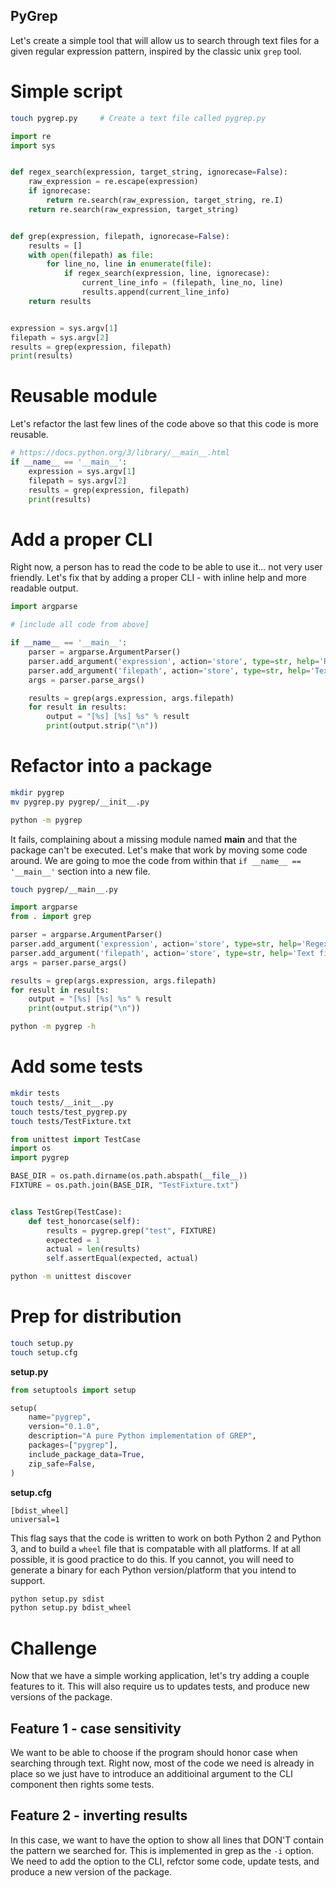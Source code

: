 PyGrep
--------

Let's create a simple tool that will allow us to search through text files for a given regular expression pattern, inspired by the classic unix `grep` tool.

# Simple script

```bash
touch pygrep.py     # Create a text file called pygrep.py
```

```python
import re
import sys


def regex_search(expression, target_string, ignorecase=False):
    raw_expression = re.escape(expression)
    if ignorecase:
        return re.search(raw_expression, target_string, re.I)
    return re.search(raw_expression, target_string)


def grep(expression, filepath, ignorecase=False):
    results = []
    with open(filepath) as file:
        for line_no, line in enumerate(file):
            if regex_search(expression, line, ignorecase):
                current_line_info = (filepath, line_no, line)
                results.append(current_line_info)
    return results


expression = sys.argv[1]
filepath = sys.argv[2]
results = grep(expression, filepath)
print(results)
```

# Reusable module

Let's refactor the last few lines of the code above so that this code is more reusable.

```python
# https://docs.python.org/3/library/__main__.html
if __name__ == '__main__':
    expression = sys.argv[1]
    filepath = sys.argv[2]
    results = grep(expression, filepath)
    print(results)
```

# Add a proper CLI

Right now, a person has to read the code to be able to use it... not very user friendly. Let's fix that by adding a proper CLI - with inline help and more readable output.

```python
import argparse

# [include all code from above]

if __name__ == '__main__':
    parser = argparse.ArgumentParser()
    parser.add_argument('expression', action='store', type=str, help='Regex to search for')
    parser.add_argument('filepath', action='store', type=str, help='Text file to search through')
    args = parser.parse_args()

    results = grep(args.expression, args.filepath)
    for result in results:
        output = "[%s] [%s] %s" % result
        print(output.strip("\n"))
```

# Refactor into a package

```bash
mkdir pygrep
mv pygrep.py pygrep/__init__.py

python -m pygrep
```
It fails, complaining about a missing module named __main__ and that the package can't be executed. Let's make that work by moving some code around. We are going to moe the code from within that `if __name__ == '__main__'` section into a new file.

```bash
touch pygrep/__main__.py
```

```python
import argparse
from . import grep

parser = argparse.ArgumentParser()
parser.add_argument('expression', action='store', type=str, help='Regex to search for')
parser.add_argument('filepath', action='store', type=str, help='Text file to search through')
args = parser.parse_args()

results = grep(args.expression, args.filepath)
for result in results:
    output = "[%s] [%s] %s" % result
    print(output.strip("\n"))
```

```bash
python -m pygrep -h
```

# Add some tests

```bash
mkdir tests
touch tests/__init__.py
touch tests/test_pygrep.py
touch tests/TestFixture.txt
```

```python
from unittest import TestCase
import os
import pygrep

BASE_DIR = os.path.dirname(os.path.abspath(__file__))
FIXTURE = os.path.join(BASE_DIR, "TestFixture.txt")


class TestGrep(TestCase):
    def test_honorcase(self):
        results = pygrep.grep("test", FIXTURE)
        expected = 1
        actual = len(results)
        self.assertEqual(expected, actual)
```

```bash
python -m unittest discover
```

# Prep for distribution

```bash
touch setup.py
touch setup.cfg
```

**setup.py**
```python
from setuptools import setup

setup(
    name="pygrep",
    version="0.1.0",
    description="A pure Python implementation of GREP",
    packages=["pygrep"],
    include_package_data=True,
    zip_safe=False,
)
```

**setup.cfg**
```
[bdist_wheel]
universal=1
```

This flag says that the code is written to work on both Python 2 and Python 3, and to build a `wheel` file that is compatable with all platforms. If at all possible, it is good practice to do this. If you cannot, you will need to generate a binary for each Python version/platform that you intend to support.

```bash
python setup.py sdist
python setup.py bdist_wheel
```

# Challenge

Now that we have a simple working application, let's try adding a couple features to it. This will also require us to updates tests, and produce new versions of the package.

## Feature 1 - case sensitivity

We want to be able to choose if the program should honor case when searching through text. Right now, most of the code we need is already in place so we just have to introduce an additioinal argument to the CLI component then rights some tests.

## Feature 2 - inverting results

In this case, we want to have the option to show all lines that DON'T contain the pattern we searched for. This is implemented in grep as the `-i` option. We need to add the option to the CLI, refctor some code, update tests, and produce a new version of the package.
